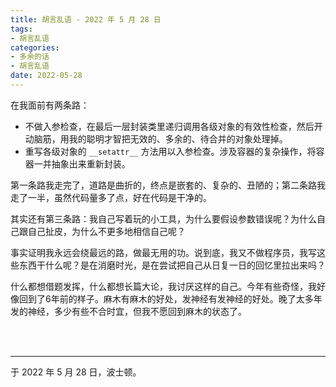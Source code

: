 ```yaml
---
title: 胡言乱语 - 2022 年 5 月 28 日
tags:
- 胡言乱语
categories:
- 多余的话
- 胡言乱语
date: 2022-05-28
---
```


在我面前有两条路：

- 不做入参检查，在最后一层封装类里递归调用各级对象的有效性检查，然后开动脑筋，用我的聪明才智把无效的、多余的、待合并的对象处理掉。
- 重写各级对象的 `__setattr__` 方法用以入参检查。涉及容器的复杂操作，将容器一并抽象出来重新封装。

第一条路我走完了，道路是曲折的，终点是嵌套的、复杂的、丑陋的；第二条路我走了一半，虽然代码量多了点，好在代码是干净的。

其实还有第三条路：我自己写着玩的小工具，为什么要假设参数错误呢？为什么自己跟自己扯皮，为什么不更多地相信自己呢？

事实证明我永远会绕最远的路，做最无用的功。说到底，我又不做程序员，我写这些东西干什么呢？是在消磨时光，是在尝试把自己从日复一日的回忆里拉出来吗？

什么都想借题发挥，什么都想长篇大论，我讨厌这样的自己。今年有些奇怪，我好像回到了6年前的样子。麻木有麻木的好处，发神经有发神经的好处。晚了太多年发的神经，多少有些不合时宜，但我不愿回到麻木的状态了。

<br>

<br>

------

于 2022 年 5 月 28 日，波士顿。
